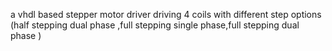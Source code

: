 a vhdl based stepper motor driver driving 4 coils  with  different step options (half stepping dual phase ,full stepping single phase,full stepping dual phase )
